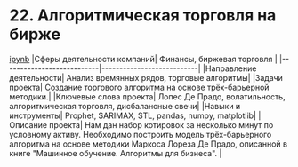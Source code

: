 # 22. Алгоритмическая торговля на бирже
[ipynb]([+](https://github.com/AlexKretov/Portfolio/blob/ac531a7221f3d118a98f6685d8eb41c152190e67/AlgoTrade/triple_barier_model.ipynb))
|Сферы деятельности компаний| Финансы, биржевая торговля |
|---------------------------|---------------------------|
|Направление деятельности| Анализ времянных рядов, торговые алгоритмы|
|Задачи проекта| Создание торгового алгоритма на основе трёх-барьерной методики.|
|Ключевые слова проекта| Лопес Де Прадо, волатильность, алгоритмическая торговля, дисбалансные свечи|
|Навыки и инструменты| Prophet, SARIMAX, STL, pandas, numpy, matplotlib|
|Описание проекта| Нам дан набор котировок за несколько минут по условному активу. Необходимо построить модель трёх-барьерного алгоритма на основе методики Маркоса Лореза Де Прадо, описанной в книге "Машинное обучение. Алгоритмы для бизнеса". |
